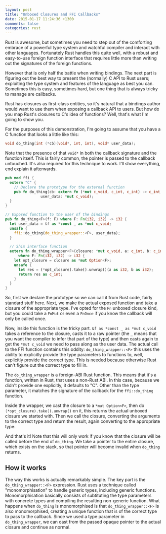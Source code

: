 ```yaml
---
layout: post
title: "Unboxed Closures and FFI Callbacks"
date: 2015-01-17 11:24:36 +1300
comments: false
categories: rust
---
```


Rust is awesome, but sometimes you need to step out of the comforting embrace of a powerful type
system and watchful compiler and interact with other languages. Fortunately Rust handles this
quite well, with a robust and easy-to-use foreign function interface that requires little more
than writing out the signatures of the foreign functions.

However that is only half the battle when writing bindings. The next part is figuring out the best
way to present the (normally) C API to Rust users; exploiting the type system and features of the
language as best you can. Sometimes this is easy, sometimes hard, but one thing that is always
tricky to manage are callbacks.

Rust has closures as first-class entities, so it's natural that a bindings author would want to use
them when exposing a callback API to users. But how do you map Rust's closures to C's idea of
functions? Well, that's what I'm going to show you.

<!--more-->

For the purposes of this demonstration, I'm going to assume that you have a C function that looks
a little like this:

```c
void do_thing(int (*cb)(void*, int, int), void* user_data);
```

Note that the presence of that `void*` in both the callback signature and the function itself. This
is fairly common, the pointer is passed to the callback untouched. It's also required for this
technique to work. I'll show everything, end explain it afterwards.

```rust
pub mod ffi {
  extern "C" {
    // Declare the prototype for the external function
    pub fn do_thing(cb: extern fn (*mut c_void, c_int, c_int) -> c_int,
	   	  	    user_data: *mut c_void);
  }
}

// Exposed function to the user of the bindings
pub fn do_thing<F>(f: F) where F: Fn(i32, i32) -> i32 {
  let user_data = &f as *const _ as *mut c_void;
  unsafe {
	ffi::do_thing(do_thing_wrapper::<F>, user_data);
  }

  // Shim interface function
  extern fn do_thing_wrapper<F>(closure: *mut c_void, a: c_int, b: c_int) -> c_int
      where F: Fn(i32, i32) -> i32 {
	let opt_closure = closure as *mut Option<F>;
	unsafe {
	  let res = (*opt_closure).take().unwrap()(a as i32, b as i32);
	  return res as c_int;
    }
  }
}
```

So, first we declare the prototype so we can call it from Rust code, fairly standard stuff here.
Next, we make the actual exposed function and take a closure of the appropriate type. I've opted
for the `Fn` unboxed closure kind, but you could take a `FnMut` or even a `FnOnce` if you know the
callback will only be called once.

Now, inside this function is the tricky part. `&f as *const _ as *mut c_void` takes a reference
to the closure, casts it to a raw pointer (the `_` means that you want the compiler to infer that
part of the type) and then casts again to get the `*mut c_void` we need to pass along as the user
data. The actual call to the FFI function contains this oddity: `do_thing_wrapper::<F>` this uses
the ability to explicitly provide the type parameters to functions to, well, explicitly provide the
correct type. This is needed because otherwise Rust can't figure out the correct type to fill in.

The `do_thing_wrapper` is a foreign-ABI Rust function. This means that it's a function, written in
Rust, that uses a non-Rust ABI. In this case, because we didn't provide one explicitly, it defaults
to "C". Other than the type parameter, it matches the signature of the callback for the
`ffi::do_thing` function.

Inside the wrapper, we cast the closure to a `*mut Option<F>`, then do
`(*opt_closure).take().unwrap()` on it, this returns the actual unboxed closure we started with.
Then we call the closure, converting the arguments to the correct type and return the result,
again converting to the appropriate type.

And that's it! Note that this will only work if you know that the closure will be called before the
end of `do_thing`. We take a pointer to the entire closure, which exists on the stack, so that
pointer will become invalid when `do_thing` returns.

## How it works

The way this works is actually remarkably simple. The key part is the `do_thing_wrapper::<F>`
expression. Rust uses a technique called "monomorphisation" to handle generic types, including
generic functions. Monomorphisation basically consists of subtituting the type parameters with
concrete types and compiling the resulting non-generic function. What happens when `do_thing` is
monomorphised is that `do_thing_wrapper::<F>` is also monomorphised, creating a unique function
that is of the correct type to pass to the callback. Since we used a type parameter in
`do_thing_wrapper`, we can cast from the passed opaque pointer to the actual closure and continue
as normal.